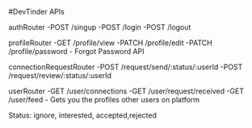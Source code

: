 #DevTinder APIs

authRouter
-POST /singup
-POST /login
-POST /logout

profileRouter
-GET /profile/view
-PATCH /profile/edit
-PATCH /profile/password - Forgot Password API

connectionRequestRouter
-POST /request/send/:status/:userId
-POST /request/review/:status/:userId

userRouter
-GET /user/connections
-GET /user/request/received
-GET /user/feed - Gets you the profiles other users on platform

Status: ignore, interested, accepted,rejected
